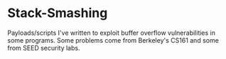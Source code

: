 # Stack-Smashing
Payloads/scripts I've written to exploit buffer overflow vulnerabilities in some programs. Some problems come from Berkeley's CS161 and some from SEED security labs.
